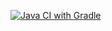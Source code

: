 [![Java CI with Gradle](https://github.com//Bondaal/CardWithChangeDelivery/actions/workflows/gradle.yml/badge.svg)](https://github.com//Bondaal/CardWithChangeDelivery/actions/workflows/gradle.yml)

